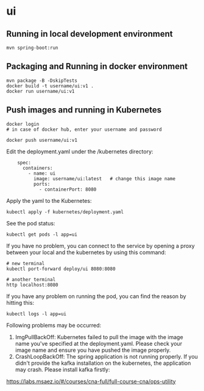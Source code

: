 # ui

## Running in local development environment

```
mvn spring-boot:run
```

## Packaging and Running in docker environment

```
mvn package -B -DskipTests
docker build -t username/ui:v1 .
docker run username/ui:v1
```

## Push images and running in Kubernetes

```
docker login 
# in case of docker hub, enter your username and password

docker push username/ui:v1
```

Edit the deployment.yaml under the /kubernetes directory:
```
    spec:
      containers:
        - name: ui
          image: username/ui:latest   # change this image name
          ports:
            - containerPort: 8080

```

Apply the yaml to the Kubernetes:
```
kubectl apply -f kubernetes/deployment.yaml
```

See the pod status:
```
kubectl get pods -l app=ui
```

If you have no problem, you can connect to the service by opening a proxy between your local and the kubernetes by using this command:
```
# new terminal
kubectl port-forward deploy/ui 8080:8080

# another terminal
http localhost:8080
```

If you have any problem on running the pod, you can find the reason by hitting this:
```
kubectl logs -l app=ui
```

Following problems may be occurred:

1. ImgPullBackOff:  Kubernetes failed to pull the image with the image name you've specified at the deployment.yaml. Please check your image name and ensure you have pushed the image properly.
1. CrashLoopBackOff: The spring application is not running properly. If you didn't provide the kafka installation on the kubernetes, the application may crash. Please install kafka firstly:

https://labs.msaez.io/#/courses/cna-full/full-course-cna/ops-utility

